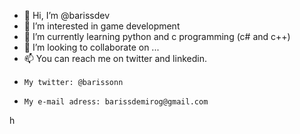 - 👋 Hi, I’m @barissdev
- 👀 I’m interested in game development
- 🌱 I’m currently learning python and c programming (c# and c++)
- 💞️ I’m looking to collaborate on ...
- 📫 You can reach me on twitter and linkedin.
-     My twitter: @barissonn
-     My e-mail adress: barissdemirog@gmail.com

<!---
barissdev/barissdev is a ✨ special ✨ repository because its `README.md` (this file) appears on your GitHub profile.
You can click the Preview link to take a look at your changes.
--->
h
